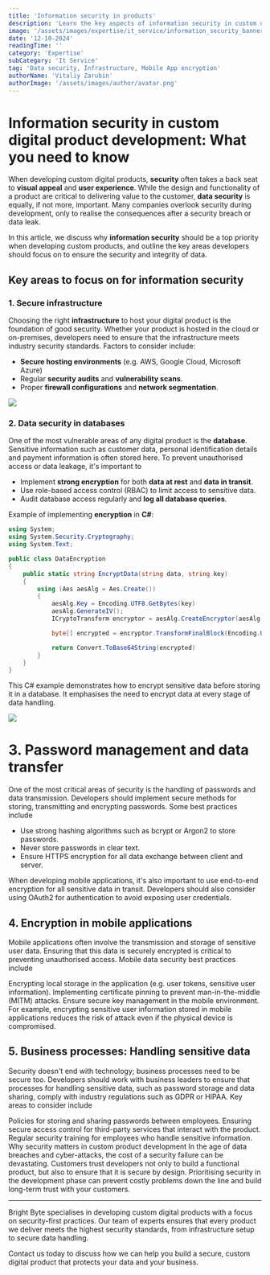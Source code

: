 ```yaml
---
title: 'Information security in products'
description: 'Learn the key aspects of information security in custom digital product development. From secure infrastructure to password management and encryption.'
image: '/assets/images/expertise/it_service/information_security_banner.webp'
date: '12-10-2024'
readingTime: ''
category: 'Expertise'
subCategory: 'It Service'
tag: 'Data security, Infrastructure, Mobile App encryption'
authorName: 'Vitaliy Zarubin'
authorImage: '/assets/images/author/avatar.png'
---
```


# Information security in custom digital product development: What you need to know

When developing custom digital products, **security** often takes a back seat to **visual appeal** and **user experience**. While the design and functionality of a product are critical to delivering value to the customer, **data security** is equally, if not more, important. Many companies overlook security during development, only to realise the consequences after a security breach or data leak.

In this article, we discuss why **information security** should be a top priority when developing custom products, and outline the key areas developers should focus on to ensure the security and integrity of data.

## Key areas to focus on for information security

### 1. Secure infrastructure

Choosing the right **infrastructure** to host your digital product is the foundation of good security. Whether your product is hosted in the cloud or on-premises, developers need to ensure that the infrastructure meets industry security standards. Factors to consider include:

- **Secure hosting environments** (e.g. AWS, Google Cloud, Microsoft Azure)
- Regular **security audits** and **vulnerability scans**.
- Proper **firewall configurations** and **network segmentation**.

![](https://imgur.com/AlF0zwW.jpg)

### 2. Data security in databases

One of the most vulnerable areas of any digital product is the **database**. Sensitive information such as customer data, personal identification details and payment information is often stored here. To prevent unauthorised access or data leakage, it's important to

- Implement **strong encryption** for both **data at rest** and **data in transit**.
- Use role-based access control (RBAC) to limit access to sensitive data.
- Audit database access regularly and **log all database queries**.

Example of implementing **encryption** in **C#**:

```csharp
using System;
using System.Security.Cryptography;
using System.Text;

public class DataEncryption
{
    public static string EncryptData(string data, string key)
    {
        using (Aes aesAlg = Aes.Create())
        {
            aesAlg.Key = Encoding.UTF8.GetBytes(key)
            aesAlg.GenerateIV();
            ICryptoTransform encryptor = aesAlg.CreateEncryptor(aesAlg.Key, aesAlg.IV);

            byte[] encrypted = encryptor.TransformFinalBlock(Encoding.UTF8.GetBytes(data), 0, data.Length)

            return Convert.ToBase64String(encrypted)
        }
    }
}
```

This C# example demonstrates how to encrypt sensitive data before storing it in a database. It emphasises the need to encrypt data at every stage of data handling.

![](https://imgur.com/bhFu12s.jpg)

# 3. Password management and data transfer

One of the most critical areas of security is the handling of passwords and data transmission. Developers should implement secure methods for storing, transmitting and encrypting passwords. Some best practices include

- Use strong hashing algorithms such as bcrypt or Argon2 to store passwords.
- Never store passwords in clear text.
- Ensure HTTPS encryption for all data exchange between client and server.

When developing mobile applications, it's also important to use end-to-end encryption for all sensitive data in transit. Developers should also consider using OAuth2 for authentication to avoid exposing user credentials.

## 4. Encryption in mobile applications

Mobile applications often involve the transmission and storage of sensitive user data. Ensuring that this data is securely encrypted is critical to preventing unauthorised access. Mobile data security best practices include

Encrypting local storage in the application (e.g. user tokens, sensitive user information).
Implementing certificate pinning to prevent man-in-the-middle (MITM) attacks.
Ensure secure key management in the mobile environment.
For example, encrypting sensitive user information stored in mobile applications reduces the risk of attack even if the physical device is compromised.

## 5. Business processes: Handling sensitive data

Security doesn't end with technology; business processes need to be secure too. Developers should work with business leaders to ensure that processes for handling sensitive data, such as password storage and data sharing, comply with industry regulations such as GDPR or HIPAA. Key areas to consider include

Policies for storing and sharing passwords between employees.
Ensuring secure access control for third-party services that interact with the product.
Regular security training for employees who handle sensitive information.
Why security matters in custom product development
In the age of data breaches and cyber-attacks, the cost of a security failure can be devastating. Customers trust developers not only to build a functional product, but also to ensure that it is secure by design. Prioritising security in the development phase can prevent costly problems down the line and build long-term trust with your customers.

---

Bright Byte specialises in developing custom digital products with a focus on security-first practices. Our team of experts ensures that every product we deliver meets the highest security standards, from infrastructure setup to secure data handling.

Contact us today to discuss how we can help you build a secure, custom digital product that protects your data and your business.
